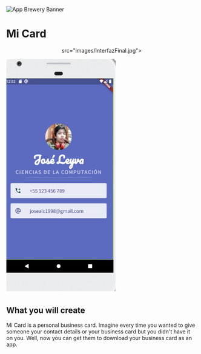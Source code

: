 ![App Brewery Banner](https://github.com/londonappbrewery/Images/blob/master/AppBreweryBanner.png)

# Mi Card

<p align="center">
  src="images/InterfazFinal.jpg">
</p>

![Interfaz Final](images/InterfazFinal.jpg)

## What you will create

Mi Card is a personal business card. Imagine every time you wanted to give someone your contact details or your business card but you didn't have it on you. Well, now you can get them to download your business card as an app.
